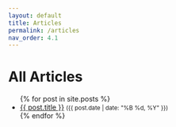 ```yaml
---
layout: default
title: Articles
permalink: /articles
nav_order: 4.1
---
```


<h1>All Articles</h1>

<ul>
  {% for post in site.posts %}
    <li>
      <a href="{{ post.url | relative_url }}">{{ post.title }}</a>
      <small>({{ post.date | date: "%B %d, %Y" }})</small>
    </li>
  {% endfor %}
</ul>

